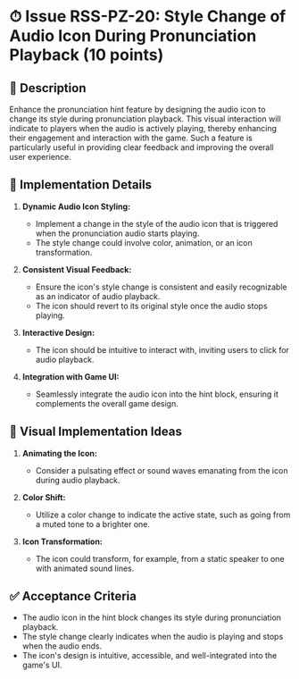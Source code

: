 # ⏱ Issue RSS-PZ-20: Style Change of Audio Icon During Pronunciation Playback (10 points)

## 📝 Description

Enhance the pronunciation hint feature by designing the audio icon to change its style during pronunciation playback. This visual interaction will indicate to players when the audio is actively playing, thereby enhancing their engagement and interaction with the game. Such a feature is particularly useful in providing clear feedback and improving the overall user experience.

## 🔨 Implementation Details

1. **Dynamic Audio Icon Styling:**
   - Implement a change in the style of the audio icon that is triggered when the pronunciation audio starts playing.
   - The style change could involve color, animation, or an icon transformation.

2. **Consistent Visual Feedback:**
   - Ensure the icon's style change is consistent and easily recognizable as an indicator of audio playback.
   - The icon should revert to its original style once the audio stops playing.

3. **Interactive Design:**
   - The icon should be intuitive to interact with, inviting users to click for audio playback.

4. **Integration with Game UI:**
   - Seamlessly integrate the audio icon into the hint block, ensuring it complements the overall game design.

## 🎨 Visual Implementation Ideas

1. **Animating the Icon:**
   - Consider a pulsating effect or sound waves emanating from the icon during audio playback.

2. **Color Shift:**
   - Utilize a color change to indicate the active state, such as going from a muted tone to a brighter one.

3. **Icon Transformation:**
   - The icon could transform, for example, from a static speaker to one with animated sound lines.

## ✅ Acceptance Criteria

- The audio icon in the hint block changes its style during pronunciation playback.
- The style change clearly indicates when the audio is playing and stops when the audio ends.
- The icon's design is intuitive, accessible, and well-integrated into the game's UI.
